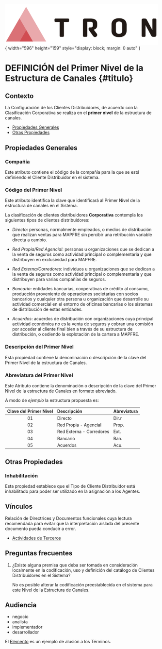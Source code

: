 ![Imagen LOGO](./00-Imagen/logo-TRON.png){ width="596" height="159" style="display: block; margin: 0 auto" }

# DEFINICIÓN del Primer Nivel de la Estructura de Canales {#titulo}

## Contexto

La Configuración de los Clientes Distribuidores, de acuerdo con la Clasificación Corporativa se realiza en el **primer nivel** de la estructura de canales.

- [Propiedades Generales](#propiedades-generales)
- [Otras Propiedades](#otras-propiedades)

## Propiedades Generales

### **Compañía**

Este atributo contiene el código de la compañía para la que se está definiendo el Cliente Distribuidor en el sistema.

### **Código del Primer Nivel**

Este atributo identifica la clave que identificará al Primer Nivel de la estructura de canales en el Sistema.

La clasificación de clientes distribuidores **Corporativa** contempla los siguientes tipos de clientes distribuidores:

- *Directo*: personas, normalmente empleados, o medios de distribución que realizan ventas para MAPFRE sin percibir una retribución variable directa a cambio.

- *Red Propia/Red Agencial*: personas u organizaciones que se dedican a la venta de seguros como actividad principal o complementaria y que distribuyen en exclusividad para MAPFRE.

- *Red Externa/Corredores*: individuos u organizaciones que se dedican a la venta de seguros como actividad principal o complementaria y que distribuyen para varias compañías de seguros.

- *Bancario*: entidades bancarias, cooperativas de crédito al consumo, producción proveniente de operaciones societarias con socios bancarios y cualquier otra persona u organización que desarrolle su actividad comercial en el entorno de oficinas bancarias o los sistemas de distribución de estas entidades.

- *Acuerdos*: acuerdos de distribución con organizaciones cuya principal actividad económica no es la venta de seguros y cobran una comisión por acceder al cliente final bien a través de su estructura de distribución, o cediendo la explotación de la cartera a MAPFRE.

### **Descripción del Primer Nivel**

Esta propiedad contiene la denominación o descripción de la clave del Primer Nivel de la estructura de Canales.

### **Abreviatura del Primer Nivel**

Este Atributo contiene la denominación o descripción de la clave del Primer Nivel de la estructura de Canales en formato abreviado.

A modo de *ejemplo* la estructura propuesta es:

| Clave del Primer Nivel  | Descripción              | Abreviatura  |
| :-----------:           | :-----------             | :------      |
| 01                      | Directo                  | Dir.r        |
| 02                      | Red Propia - Agencial    | Prop.        |
| 03                      | Red Externa - Corredores | Ext.         |
| 04                      | Bancario                 | Ban.         |
| 05                      | Acuerdos                 | Acu.         |

## Otras Propiedades

### **Inhabilitación**

Esta propiedad establece que el Tipo de Cliente Distribuidor está inhabilitado para poder ser utilizado en la asignación a los Agentes.

## Vínculos

Relación de Directrices y Documentos funcionales cuya lectura recomendada para evitar que la interpretación aislada del presente documento pueda conducir a error.

- [Actividades de Terceros](../../../../../../01-TRON/01-Documentacion/01-Modulos/02-Terceros/01-Definicion/01-Comun/DEFINICION-de-Actividad.md#titulo)

## Preguntas frecuentes

1. ¿Existe alguna premisa que deba ser tomada en consideración localmente en la codificación, uso y definición del catálogo de Clientes Distribuidores en el Sistema?

    No es posible alterar la codificación preestablecida en el sistema para este Nivel de la Estructura de Canales.

## Audiencia

  - negocio
  - analista
  - implementador
  - desarrollador

El [Elemento] es un ejemplo de alusión a los Términos.
 
[Elemento]: <../../../../../../01-TRON/99-Terminos/TRON-Terminos.md#elemento>
[Poliza]: <../../../../../../01-TRON/99-Terminos/TRON-Terminos.md#poliza>

[Tabla TRON: A1000721]:<>